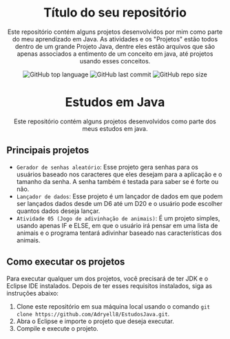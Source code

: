 <h1 align="center">Título do seu repositório</h1>

<!-- Descrição do seu repositório -->
<p align="center">Este repositório contém alguns projetos desenvolvidos por mim como parte do meu aprendizado em Java. As atividades e os "Projetos" estão todos dentro de um grande Projeto Java, dentre eles estão arquivos que são apenas associados a entimento de um conceito em java, até projetos usando esses conceitos.</p>

<!-- Shields -->
<p align="center">
  <img alt="GitHub top language" src="https://img.shields.io/github/languages/top/Adryell8/EstudosJava?color=yellow">
  <img alt="GitHub last commit" src="https://img.shields.io/github/last-commit/Adryell8/EstudosJava?color=blue">
  <img alt="GitHub repo size" src="https://img.shields.io/github/repo-size/Adryell8/EstudosJava?color=green">
</p>

<h1 align="center">Estudos em Java</h1>

<p align="center">Este repositório contém alguns projetos desenvolvidos como parte dos meus estudos em java.
</p>

## Principais projetos

- `Gerador de senhas aleatório`: Esse projeto gera senhas para os usuários baseado nos caracteres que eles desejam para a aplicação e o tamanho da senha. A senha também é testada para saber se é forte ou não.
- `Lançador de dados`: Esse projeto é um lançador de dados em que podem ser lançados dados desde um D6 até um D20 e o usuário pode escolher quantos dados deseja lançar.
- `Atividade 05 (Jogo de adivinhação de animais)`: É um projeto simples, usando apenas IF e ELSE, em que o usuário irá pensar em uma lista de animais e o programa tentará adivinhar baseado nas características dos animais.

## Como executar os projetos

Para executar qualquer um dos projetos, você precisará de ter JDK e o Eclipse IDE instalados. Depois de ter esses requisitos instalados, siga as instruções abaixo:

1. Clone este repositório em sua máquina local usando o comando `git clone https://github.com/Adryell8/EstudosJava.git`.
2. Abra o Eclipse e importe o projeto que deseja executar.
3. Compile e execute o projeto.

